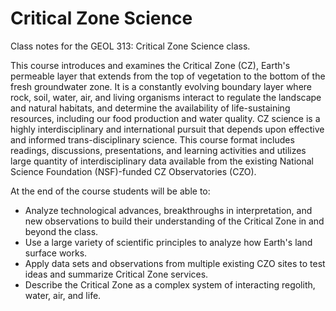 # Critical Zone Science

Class notes for the GEOL 313: Critical Zone Science class.

This course introduces and examines the Critical Zone (CZ), Earth's permeable layer that extends from the top of vegetation to the bottom of the fresh groundwater zone. It is a constantly evolving boundary layer where rock, soil, water, air, and living organisms interact to regulate the landscape and natural habitats, and determine the availability of life-sustaining resources, including our food production and water quality. CZ science is a highly interdisciplinary and international pursuit that depends upon effective and informed trans-disciplinary science. This course format includes readings, discussions, presentations, and learning activities and utilizes  large quantity of interdisciplinary data available from the existing National Science Foundation (NSF)-funded CZ Observatories (CZO).

At the end of the course students will be able to:
* Analyze technological advances, breakthroughs in interpretation, and new observations to build their understanding of the Critical Zone in and beyond the class.
* Use a large variety of scientific principles to analyze how Earth's land surface works.
* Apply data sets and observations from multiple existing CZO sites to test ideas and summarize Critical Zone services.
* Describe the Critical Zone as a complex system of interacting regolith, water, air, and life.

```{tableofcontents}
```

